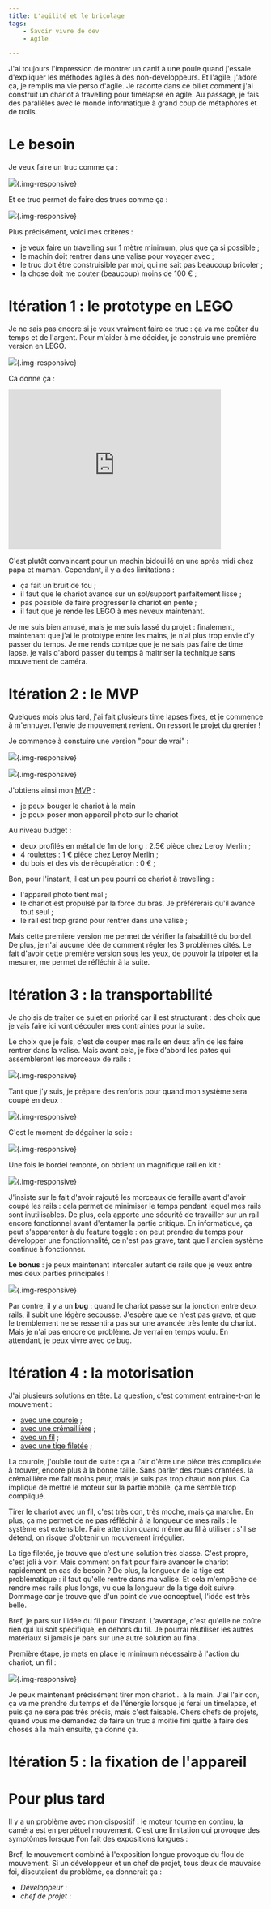 ```yaml
---
title: L'agilité et le bricolage
tags:
    - Savoir vivre de dev
    - Agile

---
```

J'ai toujours l'impression de montrer un canif à une poule quand j'essaie d'expliquer les méthodes agiles à des non-développeurs. Et l'agile, j'adore ça, je remplis ma vie perso d'agile. Je raconte dans ce billet comment j'ai construit un chariot à travelling pour timelapse en agile. Au passage, je fais des parallèles avec le monde informatique à grand coup de métaphores et de trolls.

<!--more-->

# Le besoin

Je veux faire un truc comme ça :

![](/images/timelapse/pro.jpg){.img-responsive}

Et ce truc permet de faire des trucs comme ça :

![](/images/timelapse/exemple.gif){.img-responsive}

Plus précisément, voici mes critères :

* je veux faire un travelling sur 1 mètre minimum, plus que ça si possible ;
* le machin doit rentrer dans une valise pour voyager avec ;
* le truc doit être construisible par moi, qui ne sait pas beaucoup bricoler ;
* la chose doit me couter (beaucoup) moins de 100 € ;

# Itération 1 : le prototype en LEGO

Je ne sais pas encore si je veux vraiment faire ce truc : ça va me coûter du temps et de l'argent. Pour m'aider à me décider, je construis une première version en LEGO.

![](/images/timelapse/lego.jpg){.img-responsive}

Ca donne ça :

<iframe width="420" height="315" src="https://www.youtube.com/embed/mfd9v-C3qfw" frameborder="0" allowfullscreen></iframe>

C'est plutôt convaincant pour un machin bidouillé en une après midi chez papa et maman. Cependant, il y a des limitations :

* ça fait un bruit de fou ;
* il faut que le chariot avance sur un sol/support parfaitement lisse ;
* pas possible de faire progresser le chariot en pente ;
* il faut que je rende les LEGO à mes neveux maintenant.

Je me suis bien amusé, mais je me suis lassé du projet : finalement, maintenant que j'ai le prototype entre les mains, je n'ai plus trop envie d'y passer du temps. Je me rends comtpe que je ne sais pas faire de time lapse. je vais d'abord passer du temps à maitriser la technique sans mouvement de caméra.

# Itération 2 : le MVP

Quelques mois plus tard, j'ai fait plusieurs time lapses fixes, et je commence à m'ennuyer. l'envie de mouvement revient. On ressort le projet du grenier !

Je commence à constuire une version "pour de vrai" :

![](/images/timelapse/v1-1.jpg){.img-responsive}

![](/images/timelapse/v1-2.jpg){.img-responsive}

J'obtiens ainsi mon [MVP](https://fr.wikipedia.org/wiki/Produit_minimum_viable) :

* je peux bouger le chariot à la main
* je peux poser mon appareil photo sur le chariot

Au niveau budget :

* deux profilés en métal de 1m de long : 2.5€ pièce chez Leroy Merlin ;
* 4 roulettes : 1 € pièce chez Leroy Merlin ;
* du bois et des vis de récupération : 0 € ;

Bon, pour l'instant, il est un peu pourri ce chariot à travelling :

* l'appareil photo tient mal ;
* le chariot est propulsé par la force du bras. Je préférerais qu'il avance tout seul ;
* le rail est trop grand pour rentrer dans une valise ;

Mais cette première version me permet de vérifier la faisabilité du bordel. De plus, je n'ai aucune idée de comment régler les 3 problèmes cités. Le fait d'avoir cette première version sous les yeux, de pouvoir la tripoter et la mesurer, me permet de réfléchir à la suite.

# Itération 3 : la transportabilité

Je choisis de traiter ce sujet en priorité car il est structurant : des choix que je vais faire ici vont découler mes contraintes pour la suite.

Le choix que je fais, c'est de couper mes rails en deux afin de les faire rentrer dans la valise. Mais avant cela, je fixe d'abord les pates qui assembleront les morceaux de rails :

![](/images/timelapse/v2-1.jpg){.img-responsive}

Tant que j'y suis, je prépare des renforts pour quand mon système sera coupé en deux :

![](/images/timelapse/v2-2.jpg){.img-responsive}

C'est le moment de dégainer la scie :

![](/images/timelapse/v2-3.jpg){.img-responsive}

Une fois le bordel remonté, on obtient un magnifique rail en kit :

![](/images/timelapse/v2-4.jpg){.img-responsive}

J'insiste sur le fait d'avoir rajouté les morceaux de feraille avant d'avoir coupé les rails : cela permet de minimiser le temps pendant lequel mes rails sont inutilisables. De plus, cela apporte une sécurité de travailler sur un rail encore fonctionnel avant d'entamer la partie critique. En informatique, ça peut s'apparenter à du feature toggle : on peut prendre du temps pour développer une fonctionnalité, ce n'est pas grave, tant que l'ancien système continue à fonctionner.

**Le bonus** : je peux maintenant intercaler autant de rails que je veux entre mes deux parties principales !

![](/images/timelapse/v2-5.jpg){.img-responsive}

Par contre, il y a un **bug** : quand le chariot passe sur la jonction entre deux rails, il subit une légère secousse. J'espère que ce n'est pas grave, et que le tremblement ne se ressentira pas sur une avancée très lente du chariot. Mais je n'ai pas encore ce problème. Je verrai en temps voulu. En attendant, je peux vivre avec ce bug.

# Itération 4 : la motorisation

J'ai plusieurs solutions en tête. La question, c'est comment entraine-t-on le mouvement :

* [avec une couroie](http://www.instructables.com/id/DIY-motorized-moving-timelapse-camera-dolly-with-A/) ;
* [avec une crémaillière](https://www.youtube.com/watch?v=hVYeO-F-8kA) ;
* [avec un fil](http://www.instructables.com/id/DIY-Time-lapse-Dolly/) ;
* [avec une tige filetée](https://youtu.be/AL9svapX_T4?t=4m1s) ;

La couroie, j'oublie tout de suite : ça a l'air d'être une pièce très compliquée à trouver, encore plus à la bonne taille. Sans parler des roues crantées. la crémaillière me fait moins peur, mais je suis pas trop chaud non plus. Ca implique de mettre le moteur sur la partie mobile, ça me semble trop compliqué.

Tirer le chariot avec un fil, c'est très con, très moche, mais ça marche. En plus, ça me permet de ne pas réfléchir à la longueur de mes rails : le système est extensible. Faire attention quand même au fil à utiliser : s'il se détend, on risque d'obtenir un mouvement irrégulier.

La tige filetée, je trouve que c'est une solution très classe. C'est propre, c'est joli à voir. Mais comment on fait pour faire avancer le chariot rapidement en cas de besoin ? De plus, la longueur de la tige est problématique : il faut qu'elle rentre dans ma valise. Et cela m'empêche de rendre mes rails plus longs, vu que la longueur de la tige doit suivre. Dommage car je trouve que d'un point de vue conceptuel, l'idée est très belle.

Bref, je pars sur l'idée du fil pour l'instant. L'avantage, c'est qu'elle ne coûte rien qui lui soit spécifique, en dehors du fil. Je pourrai réutiliser les autres matériaux si jamais je pars sur une autre solution au final.

Première étape, je mets en place le minimum nécessaire à l'action du chariot, un fil :

![](/images/timelapse/v3-1.jpg){.img-responsive}

Je peux maintenant précisément tirer mon chariot... à la main. J'ai l'air con, ça va me prendre du temps et de l'énergie lorsque je ferai un timelapse, et puis ça ne sera pas très précis, mais c'est faisable. Chers chefs de projets, quand vous me demandez de faire un truc à moitié fini quitte à faire des choses à la main ensuite, ça donne ça.

# Itération 5 : la fixation de l'appareil

# Pour plus tard

Il y a un problème avec mon dispositif : le moteur tourne en continu, la caméra est en perpétuel mouvement. C'est une limitation qui provoque des symptômes lorsque l'on fait des expositions longues :

Bref, le mouvement combiné à l'exposition longue provoque du flou de mouvement. Si un développeur et un chef de projet, tous deux de mauvaise foi, discutaient du problème, ça donnerait ça :

- *Développeur* : 
- *chef de projet* : 
